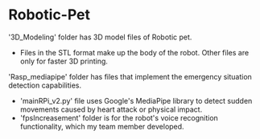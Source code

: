 # Robotic-Pet
'3D_Modeling' folder has 3D model files of Robotic pet.
  - Files in the STL format make up the body of the robot. Other files are only for faster 3D printing.

'Rasp_mediapipe' folder has files that implement the emergency situation detection capabilities.
  - 'mainRPi_v2.py' file uses Google's MediaPipe library to detect sudden movements caused by heart attack or physical impact.
  - 'fpsIncreasement' folder is for the robot's voice recognition functionality, which my team member developed.

